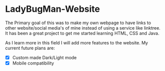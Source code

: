 # LadyBugMan-Website 
The Primary goal of this was to make my own webpage to have links to other website/social media's of mine
instead of using a service like linktree. It has been a great project to get me started learning HTML, CSS and Java.

As I learn more in this field I will add more features to the website. 
My current future plans are:
- [x] Custom made Dark/Light mode
- [x] Mobile compatibility